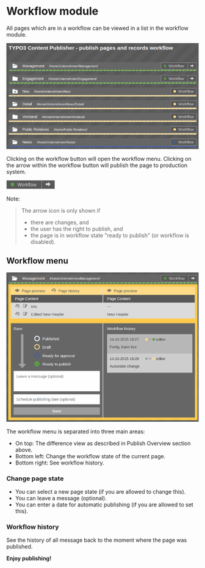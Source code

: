 # Workflow module

All pages which are in a workflow can be viewed in a list in the workflow module.

![Workflow module](_img/module_detail_workflow.png)

Clicking on the workflow button will open the workflow menu. Clicking on the arrow within the workflow button will publish the page to production system.

![Workflow button](_img/icon_workflow.png)

Note:

> The arrow icon is only shown if
> 
> * there are changes, and
> * the user has the right to publish, and
> * the page is in workflow state "ready to publish" (or workflow is disabled).


## Workflow menu

![Workflow module-open](_img/module_detail_workflow_open.png) 

The workflow menu is separated into three main areas:

* On top: The difference view as described in Publish Overview section above.
* Bottom left: Change the workflow state of the current page.
* Bottom right: See workflow history.

### Change page state

* You can select a new page state (if you are allowed to change this).
* You can leave a message (optional).
* You can enter a date for automatic publishing (if you are allowed to set this).

### Workflow history

See the history of all message back to the moment where the page was published.

**Enjoy publishing!**
